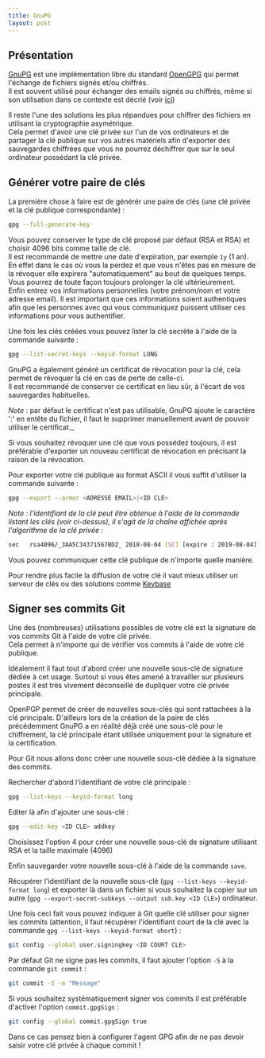```yaml
---
title: GnuPG
layout: post
---
```


## Présentation

[GnuPG](https://gnupg.org/) est une implémentation libre du standard [OpenGPG](https://www.ietf.org/rfc/rfc4880.txt) qui permet l'échange de fichiers signés et/ou chiffrés.  
Il est souvent utilisé pour échanger des emails signés ou chiffrés, même si son utilisation dans ce contexte est décrié 
(voir [ici](https://fastmail.blog/2016/12/10/why-we-dont-offer-pgp/))

Il reste l'une des solutions les plus répandues pour chiffrer des fichiers en utilisant la cryptographie asymétrique.  
Cela permet d'avoir une clé privée sur l'un de vos ordinateurs et de partager la clé publique sur vos autres matériels afin d'exporter des sauvegardes chiffrées que vous ne pourrez déchiffrer que sur le seul ordinateur possédant la clé privée.

## Générer votre paire de clés

La première chose à faire est de générér une paire de clés (une clé privée et la clé publique correspondante) :
```bash
gpg --full-generate-key
```

Vous pouvez conserver le type de clé proposé par défaut (RSA et RSA) et choisir 4096 bits comme taille de clé.  
Il est recommandé de mettre une date d'expiration, par exemple `1y` (1 an).  
En effet dans le cas où vous la perdez et que vous n'êtes pas en mesure de la révoquer elle expirera "automatiquement" au bout de quelques temps. Vous pourrez de toute façon toujours prolonger la clé ultérieurement.  
Enfin entrez vos informations personnelles (votre prénom/nom et votre adresse email). Il est important que ces informations soient authentiques afin que les personnes avec qui vous communiquez puissent utiliser ces informations pour vous authentifier.

Une fois les clés créées vous pouvez lister la clé secrète à l'aide de la commande suivante :
```bash
gpg --list-secret-keys --keyid-format LONG
```

GnuPG a également généré un certificat de révocation pour la clé, cela permet de révoquer la clé en cas de perte de celle-ci.  
Il est recommandé de conserver ce certificat en lieu sûr, à l'écart de vos sauvegardes habituelles.

_Note_ : par défaut le certificat n'est pas utilisable, GnuPG ajoute le caractère ':' en entête du fichier, il faut le supprimer manuellement avant de pouvoir utiliser le certificat._

Si vous souhaitez révoquer une clé que vous possédez toujours, il est préférable d'exporter un nouveau certificat de révocation en précisant la raison de la révocation.

Pour exporter votre clé publique au format ASCII il vous suffit d'utiliser la commande suivante :
```bash
gpg --export --armor <ADRESSE EMAIL>|<ID CLE>
```

_Note : l'identifiant de la clé peut être obtenue à l'aide de la commande listant les clés (voir ci-dessus), il s'agit 
de la chaîne affichée après l'algorithme de la clé privée :_
```bash
sec   rsa4096/_3AA5C34371567BD2_ 2018-08-04 [SC] [expire : 2019-08-04]
```

Vous pouvez communiquer cette clé publique de n'importe quelle manière.

Pour rendre plus facile la diffusion de votre clé il vaut mieux utiliser un serveur de clés ou des solutions comme [Keybase]()

## Signer ses commits Git

Une des (nombreuses) utilisations possibles de votre clé est la signature de vos commits Git à l'aide de votre clé privée.  
Cela permet à n'importe qui de vérifier vos commits à l'aide de votre clé publique.

Idéalement il faut tout d'abord créer une nouvelle sous-clé de signature dédiée à cet usage. Surtout si vous êtes amené 
à travailler sur plusieurs postes il est très vivement déconseillé de dupliquer votre clé privée principale.

OpenPGP permet de créer de nouvelles sous-clés qui sont rattachées à la clé principale. D'ailleurs lors de la création 
de la paire de clés précédemment GnuPG a en réalité déjà créé une sous-clé pour le chiffrement, la clé principale étant 
utilisée uniquement pour la signature et la certification.

Pour Git nous allons donc créer une nouvelle sous-clé dédiée à la signature des commits.

Rechercher d'abord l'identifiant de votre clé principale :
```bash
gpg --list-keys --keyid-format long
```

Editer là afin d'ajouter une sous-clé :
```bash
gpg --edit-key <ID CLE> addkey
```

Choisissez l'option 4 pour créer une nouvelle sous-clé de signature utilisant RSA et la taille maximale (4096)

Enfin sauvegarder votre nouvelle sous-clé à l'aide de la commande `save`.

Récupérer l'identifiant de la nouvelle sous-clé (`gpg --list-keys --keyid-format long`) et exporter là dans un fichier 
si vous souhaitez la copier sur un autre (`gpg --export-secret-subkeys --output sub.key <ID CLE>`) ordinateur.

Une fois ceci fait vous pouvez indiquer à Git quelle clé utiliser pour signer les commits (attention, il faut récupérer 
l'identifiant court de la clé avec la commande `gpg --list-keys --keyid-format short`) :
```bash
git config --global user.signingkey <ID COURT CLE>
```

Par défaut Git ne signe pas les commits, il faut ajouter l'option `-S` à la commande `git commit` :
```bash
git commit -S -m "Message"
```

Si vous souhaitez systématiquement signer vos commits il est préférable d'activer l'option `commit.gpgSign` :
```bash
git config --global commit.gpgSign true
```

Dans ce cas pensez bien à configurer l'agent GPG afin de ne pas devoir saisir votre clé privée à chaque commit !